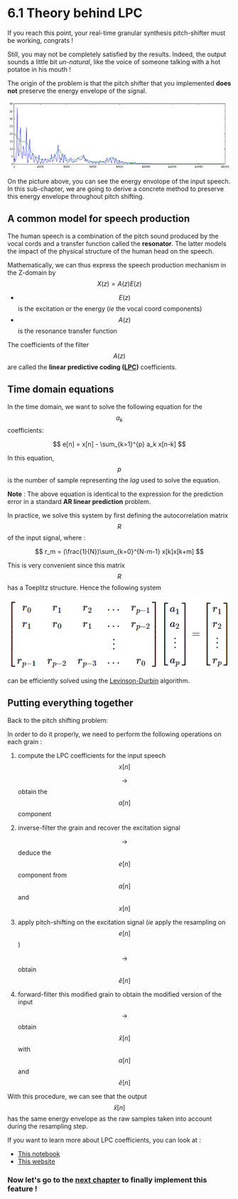 # 6.1 Theory behind LPC

If you reach this point, your real-time granular synthesis pitch-shifter must be working, congrats !

Still, you may not be completely satisfied by the results. Indeed, the output sounds a little bit *un-natural*,  like the voice of someone talking with a hot potatoe in his mouth !
 
The origin of the problem is that the pitch shifter that you implemented **does not** preserve the energy envelope of the signal.

![](figs/energy_initial.png)

On the picture above, you can see the energy envolope of the input speech. In this sub-chapter, we are going to derive a
concrete method to preserve this energy envelope throughout pitch shifting.


## A common model for speech production

The human speech is  a combination of the pitch sound produced by the vocal cords and a transfer function called the **resonator**. The latter models the impact of the physical structure of the human head on the speech.

Mathematically, we can thus express the speech production mechanism in the Z-domain by $${X(z) = A(z)E(z)}$$
- $$E(z)$$ is the excitation or the energy (*ie* the vocal coord components)
- $$A(z)$$ is the resonance transfer function

The coefficients of the filter $$A(z)$$ are called the **linear predictive coding ([LPC](https://en.wikipedia.org/wiki/Linear_predictive_coding))** coefficients.


## Time domain equations

In the time domain, we want to solve the following equation for the $$a_k$$ coefficients:

$$
e[n] = x[n] - \sum_{k=1}^{p} a_k x[n-k]
$$


In this equation, $$p$$ is the number of sample representing the *lag* used to solve the equation.

**Note** : The above equation is identical to the expression for the prediction error in a standard **AR linear prediction** problem.

In practice, we solve this system by first defining the autocorrelation matrix $$R$$ of the input signal, where :

$$
r_m = (\frac{1}{N})\sum_{k=0}^{N-m-1} x[k]x[k+m]
$$


This is very convenient since this matrix $$R$$ has a Toeplitz structure. Hence the following system

![](figs/equation_system.png)

can be efficiently solved using the [Levinson-Durbin](https://en.wikipedia.org/wiki/Levinson_recursion) algorithm.


## Putting everything together

Back to the pitch shifting problem:

In order to do it properly, we need to perform the following operations on each grain :

1.  compute the LPC coefficients for the input speech $$x[n]$$

	$$\to$$ obtain the $$a[n]$$ component

2.  inverse-filter the grain and recover the excitation signal

	$$\to$$ deduce the $$e[n]$$ component from $$a[n]$$ and $$x[n]$$

3.  apply pitch-shifting on the excitation signal (*ie* apply the resampling on $$e[n]$$)

	$$\to$$ obtain $$\hat{e}[n]$$

4.  forward-filter this modified grain to obtain the modified version of the input

	$$\to$$ obtain $$\hat{x}[n]$$ with $$a[n]$$ and $$\hat{e}[n]$$

With this procedure, we can see that the output $$\hat{x}[n]$$ has the same energy envelope as the raw samples taken into account during the resampling step.

If you want to learn more about LPC coefficients, you can look at :
- [This notebook](http://nbviewer.jupyter.org/github/prandoni/COM303/blob/master/voice_transformer/voicetrans.ipynb)
- [This website](https://www.dsprelated.com/freebooks/pasp/Linear_Predictive_Coding_Speech.html)


### Now let's go to the [next chapter](implementation.md) to finally implement this feature !
